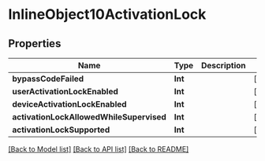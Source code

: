 # InlineObject10ActivationLock

## Properties
Name | Type | Description | Notes
------------ | ------------- | ------------- | -------------
**bypassCodeFailed** | **Int** |  | [optional] 
**userActivationLockEnabled** | **Int** |  | [optional] 
**deviceActivationLockEnabled** | **Int** |  | [optional] 
**activationLockAllowedWhileSupervised** | **Int** |  | [optional] 
**activationLockSupported** | **Int** |  | [optional] 

[[Back to Model list]](../README.md#documentation-for-models) [[Back to API list]](../README.md#documentation-for-api-endpoints) [[Back to README]](../README.md)


